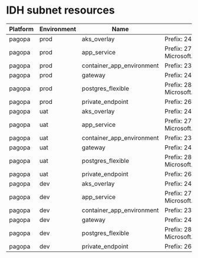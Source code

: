 # IDH subnet resources
|Platform| Environment| Name | Description | 
|------|---------|----|---|
|pagopa|prod|aks_overlay| Prefix: 24, delegation: - |
|pagopa|prod|app_service| Prefix: 27, delegation: Microsoft.Web/serverFarms |
|pagopa|prod|container_app_environment| Prefix: 23, delegation: - |
|pagopa|prod|gateway| Prefix: 24, delegation: - |
|pagopa|prod|postgres_flexible| Prefix: 28, delegation: Microsoft.DBforPostgreSQL/flexibleServers |
|pagopa|prod|private_endpoint| Prefix: 26, delegation: - |
|pagopa|uat|aks_overlay| Prefix: 24, delegation: - |
|pagopa|uat|app_service| Prefix: 27, delegation: Microsoft.Web/serverFarms |
|pagopa|uat|container_app_environment| Prefix: 23, delegation: - |
|pagopa|uat|gateway| Prefix: 24, delegation: - |
|pagopa|uat|postgres_flexible| Prefix: 28, delegation: Microsoft.DBforPostgreSQL/flexibleServers |
|pagopa|uat|private_endpoint| Prefix: 26, delegation: - |
|pagopa|dev|aks_overlay| Prefix: 24, delegation: - |
|pagopa|dev|app_service| Prefix: 27, delegation: Microsoft.Web/serverFarms |
|pagopa|dev|container_app_environment| Prefix: 23, delegation: - |
|pagopa|dev|gateway| Prefix: 24, delegation: - |
|pagopa|dev|postgres_flexible| Prefix: 28, delegation: Microsoft.DBforPostgreSQL/flexibleServers |
|pagopa|dev|private_endpoint| Prefix: 26, delegation: - |
